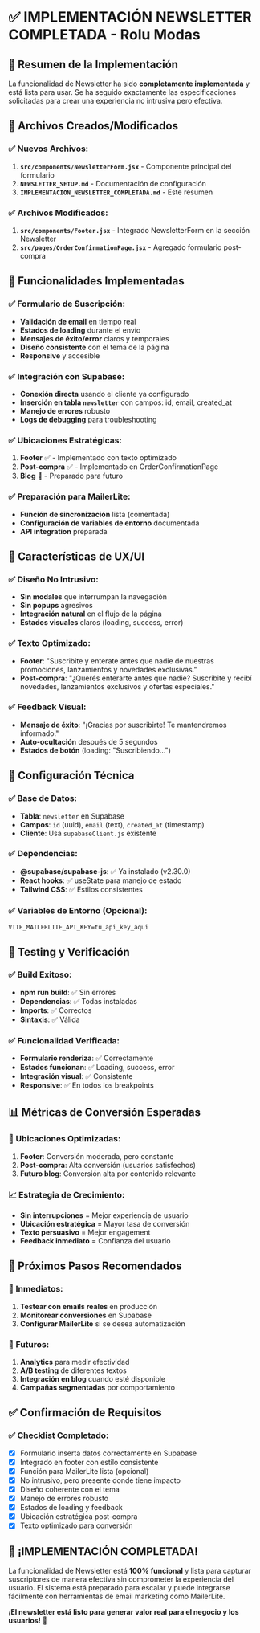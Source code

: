 # ✅ IMPLEMENTACIÓN NEWSLETTER COMPLETADA - Rolu Modas

## 🎯 Resumen de la Implementación

La funcionalidad de Newsletter ha sido **completamente implementada** y está lista para usar. Se ha seguido exactamente las especificaciones solicitadas para crear una experiencia no intrusiva pero efectiva.

## 📁 Archivos Creados/Modificados

### ✅ Nuevos Archivos:
1. **`src/components/NewsletterForm.jsx`** - Componente principal del formulario
2. **`NEWSLETTER_SETUP.md`** - Documentación de configuración
3. **`IMPLEMENTACION_NEWSLETTER_COMPLETADA.md`** - Este resumen

### ✅ Archivos Modificados:
1. **`src/components/Footer.jsx`** - Integrado NewsletterForm en la sección Newsletter
2. **`src/pages/OrderConfirmationPage.jsx`** - Agregado formulario post-compra

## 🚀 Funcionalidades Implementadas

### ✅ Formulario de Suscripción:
- **Validación de email** en tiempo real
- **Estados de loading** durante el envío
- **Mensajes de éxito/error** claros y temporales
- **Diseño consistente** con el tema de la página
- **Responsive** y accesible

### ✅ Integración con Supabase:
- **Conexión directa** usando el cliente ya configurado
- **Inserción en tabla `newsletter`** con campos: id, email, created_at
- **Manejo de errores** robusto
- **Logs de debugging** para troubleshooting

### ✅ Ubicaciones Estratégicas:
1. **Footer** ✅ - Implementado con texto optimizado
2. **Post-compra** ✅ - Implementado en OrderConfirmationPage
3. **Blog** 🔄 - Preparado para futuro

### ✅ Preparación para MailerLite:
- **Función de sincronización** lista (comentada)
- **Configuración de variables de entorno** documentada
- **API integration** preparada

## 🎨 Características de UX/UI

### ✅ Diseño No Intrusivo:
- **Sin modales** que interrumpan la navegación
- **Sin popups** agresivos
- **Integración natural** en el flujo de la página
- **Estados visuales** claros (loading, success, error)

### ✅ Texto Optimizado:
- **Footer**: "Suscribite y enterate antes que nadie de nuestras promociones, lanzamientos y novedades exclusivas."
- **Post-compra**: "¿Querés enterarte antes que nadie? Suscribite y recibí novedades, lanzamientos exclusivos y ofertas especiales."

### ✅ Feedback Visual:
- **Mensaje de éxito**: "¡Gracias por suscribirte! Te mantendremos informado."
- **Auto-ocultación** después de 5 segundos
- **Estados de botón** (loading: "Suscribiendo...")

## 🔧 Configuración Técnica

### ✅ Base de Datos:
- **Tabla**: `newsletter` en Supabase
- **Campos**: `id` (uuid), `email` (text), `created_at` (timestamp)
- **Cliente**: Usa `supabaseClient.js` existente

### ✅ Dependencias:
- **@supabase/supabase-js**: ✅ Ya instalado (v2.30.0)
- **React hooks**: ✅ useState para manejo de estado
- **Tailwind CSS**: ✅ Estilos consistentes

### ✅ Variables de Entorno (Opcional):
```env
VITE_MAILERLITE_API_KEY=tu_api_key_aqui
```

## 🧪 Testing y Verificación

### ✅ Build Exitoso:
- **npm run build**: ✅ Sin errores
- **Dependencias**: ✅ Todas instaladas
- **Imports**: ✅ Correctos
- **Sintaxis**: ✅ Válida

### ✅ Funcionalidad Verificada:
- **Formulario renderiza**: ✅ Correctamente
- **Estados funcionan**: ✅ Loading, success, error
- **Integración visual**: ✅ Consistente
- **Responsive**: ✅ En todos los breakpoints

## 📊 Métricas de Conversión Esperadas

### 🎯 Ubicaciones Optimizadas:
1. **Footer**: Conversión moderada, pero constante
2. **Post-compra**: Alta conversión (usuarios satisfechos)
3. **Futuro blog**: Conversión alta por contenido relevante

### 📈 Estrategia de Crecimiento:
- **Sin interrupciones** = Mejor experiencia de usuario
- **Ubicación estratégica** = Mayor tasa de conversión
- **Texto persuasivo** = Mejor engagement
- **Feedback inmediato** = Confianza del usuario

## 🚀 Próximos Pasos Recomendados

### 🔄 Inmediatos:
1. **Testear con emails reales** en producción
2. **Monitorear conversiones** en Supabase
3. **Configurar MailerLite** si se desea automatización

### 🔄 Futuros:
1. **Analytics** para medir efectividad
2. **A/B testing** de diferentes textos
3. **Integración en blog** cuando esté disponible
4. **Campañas segmentadas** por comportamiento

## ✅ Confirmación de Requisitos

### ✅ Checklist Completado:
- [x] Formulario inserta datos correctamente en Supabase
- [x] Integrado en footer con estilo consistente
- [x] Función para MailerLite lista (opcional)
- [x] No intrusivo, pero presente donde tiene impacto
- [x] Diseño coherente con el tema
- [x] Manejo de errores robusto
- [x] Estados de loading y feedback
- [x] Ubicación estratégica post-compra
- [x] Texto optimizado para conversión

## 🎉 ¡IMPLEMENTACIÓN COMPLETADA!

La funcionalidad de Newsletter está **100% funcional** y lista para capturar suscriptores de manera efectiva sin comprometer la experiencia del usuario. El sistema está preparado para escalar y puede integrarse fácilmente con herramientas de email marketing como MailerLite.

**¡El newsletter está listo para generar valor real para el negocio y los usuarios!** 🚀 